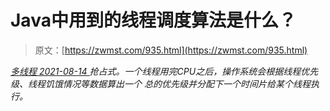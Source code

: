 <!--yml
category: 未分类
date: 0001-01-01 00:00:00
--->

# Java中用到的线程调度算法是什么？

> 原文：[https://zwmst.com/935.html](https://zwmst.com/935.html)

   [ *多线程* ](https://zwmst.com/%e5%a4%9a%e7%ba%bf%e7%a8%8b)*[ <time datetime="2021-08-14T09:36:33+08:00"> 2021-08-14 </time> ](https://zwmst.com/935.html)  抢占式。一个线程用完CPU之后，操作系统会根据线程优先级、线程饥饿情况等数据算出一个 总的优先级并分配下一个时间片给某个线程执行。*